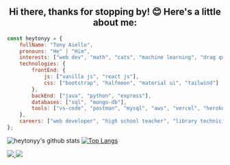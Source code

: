 <h2 align="center">Hi there, thanks for stopping by! 😊  Here's a little about me:</h2>

<!-- <img align='right' src="https://raw.githubusercontent.com/heytonyy/images/main/octocat-1672874301774.png" width="230"> -->

```javascript
const heytonyy = {
    fullName: "Tony Aiello",
    pronouns: "He" | "Him",
    interests: ["web dev", "math", "cats", "machine learning", "drag queens", "video games", "metal music"],
    technologies: {
        frontEnd: {
            js: ["vanilla js", "react js"],
            css: ["bootstrap", "halfmoon", "material ui", "tailwind"]
        },
        backEnd: ["java", "python", "express"],
        databases: ["sql", "mongo-db"],
        tools: ["vs-code", "postman", "mysql", "aws", "vercel", "heroku", "docker"],
    },
    careers: ["web developer", "high school teacher", "library technician"]
};
```

![heytonyy's github stats](https://github-readme-stats.vercel.app/api?username=heytonyy&show_icons=true&theme=transparent)
[![Top Langs](https://github-readme-stats.vercel.app/api/top-langs/?username=heytonyy&layout=compact)](https://github.com/anuraghazra/github-readme-stats)

<a href="https://github.com/heytonyy">
  <img src="https://img.shields.io/github/followers/heytonyy">
</a>
<a href="https://github.com/heytonyy">
   <img src="https://komarev.com/ghpvc/?username=heytonyy">
</a>
